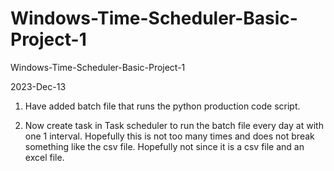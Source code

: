 # Windows-Time-Scheduler-Basic-Project-1


Windows-Time-Scheduler-Basic-Project-1



2023-Dec-13 

1. Have added batch file that runs the python production code script.

2. Now create task in Task scheduler to run the batch file every day at with one 1 interval. Hopefully this is not too many times and does not break something like the csv file. Hopefully not since it is a csv file and an excel file.



